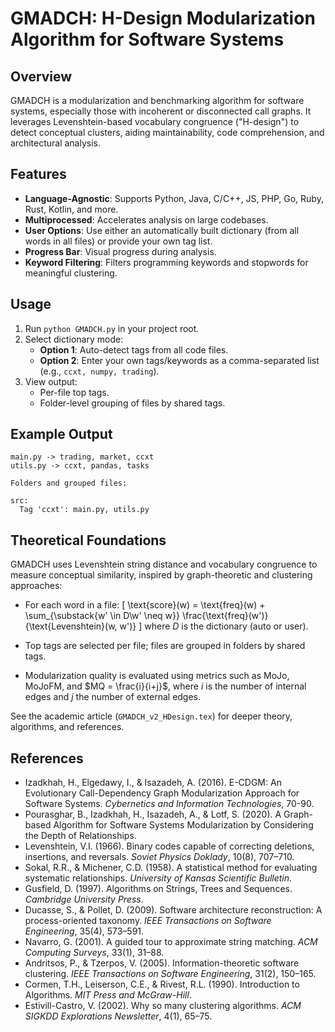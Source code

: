 # GMADCH: H-Design Modularization Algorithm for Software Systems

## Overview

GMADCH is a modularization and benchmarking algorithm for software systems, especially those with incoherent or disconnected call graphs. It leverages Levenshtein-based vocabulary congruence ("H-design") to detect conceptual clusters, aiding maintainability, code comprehension, and architectural analysis.

## Features

- **Language-Agnostic**: Supports Python, Java, C/C++, JS, PHP, Go, Ruby, Rust, Kotlin, and more.
- **Multiprocessed**: Accelerates analysis on large codebases.
- **User Options**: Use either an automatically built dictionary (from all words in all files) or provide your own tag list.
- **Progress Bar**: Visual progress during analysis.
- **Keyword Filtering**: Filters programming keywords and stopwords for meaningful clustering.

## Usage

1. Run `python GMADCH.py` in your project root.
2. Select dictionary mode:
    - **Option 1**: Auto-detect tags from all code files.
    - **Option 2**: Enter your own tags/keywords as a comma-separated list (e.g., `ccxt, numpy, trading`).
3. View output:
    - Per-file top tags.
    - Folder-level grouping of files by shared tags.

## Example Output

```
main.py -> trading, market, ccxt
utils.py -> ccxt, pandas, tasks

Folders and grouped files:

src:
  Tag 'ccxt': main.py, utils.py
```

## Theoretical Foundations

GMADCH uses Levenshtein string distance and vocabulary congruence to measure conceptual similarity, inspired by graph-theoretic and clustering approaches:

- For each word in a file:
    \[
    \text{score}(w) = \text{freq}(w) + \sum_{\substack{w' \in D\\w' \neq w}} \frac{\text{freq}(w')}{\text{Levenshtein}(w, w')}
    \]
    where $D$ is the dictionary (auto or user).

- Top tags are selected per file; files are grouped in folders by shared tags.

- Modularization quality is evaluated using metrics such as MoJo, MoJoFM, and $MQ = \frac{i}{i+j}$, where $i$ is the number of internal edges and $j$ the number of external edges.

See the academic article (`GMADCH_v2_HDesign.tex`) for deeper theory, algorithms, and references.

## References

- Izadkhah, H., Elgedawy, I., & Isazadeh, A. (2016). E-CDGM: An Evolutionary Call-Dependency Graph Modularization Approach for Software Systems. *Cybernetics and Information Technologies*, 70-90.
- Pourasghar, B., Izadkhah, H., Isazadeh, A., & Lotf, S. (2020). A Graph-based Algorithm for Software Systems Modularization by Considering the Depth of Relationships.
- Levenshtein, V.I. (1966). Binary codes capable of correcting deletions, insertions, and reversals. *Soviet Physics Doklady*, 10(8), 707–710.
- Sokal, R.R., & Michener, C.D. (1958). A statistical method for evaluating systematic relationships. *University of Kansas Scientific Bulletin*.
- Gusfield, D. (1997). Algorithms on Strings, Trees and Sequences. *Cambridge University Press*.
- Ducasse, S., & Pollet, D. (2009). Software architecture reconstruction: A process-oriented taxonomy. *IEEE Transactions on Software Engineering*, 35(4), 573–591.
- Navarro, G. (2001). A guided tour to approximate string matching. *ACM Computing Surveys*, 33(1), 31–88.
- Andritsos, P., & Tzerpos, V. (2005). Information-theoretic software clustering. *IEEE Transactions on Software Engineering*, 31(2), 150–165.
- Cormen, T.H., Leiserson, C.E., & Rivest, R.L. (1990). Introduction to Algorithms. *MIT Press and McGraw-Hill*.
- Estivill-Castro, V. (2002). Why so many clustering algorithms. *ACM SIGKDD Explorations Newsletter*, 4(1), 65–75.
